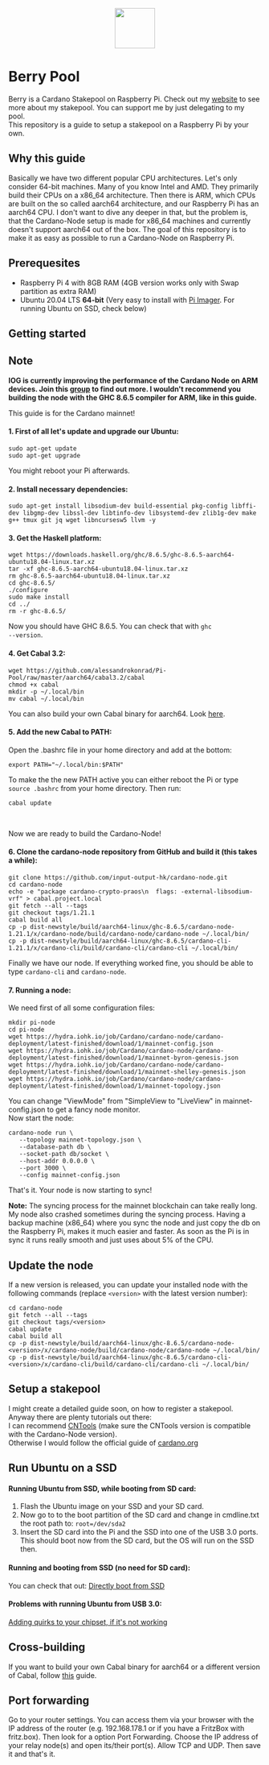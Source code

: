 <p align="center"><img width="80px" src="https://github.com/alessandrokonrad/Pi-Pool/blob/master/images/logo.svg"></img></p>

# Berry Pool

Berry is a Cardano Stakepool on Raspberry Pi. Check out my <a href="https://pipool.online">website</a> to see more about my stakepool. You can support me by just delegating to my pool. <br>
This repository is a guide to setup a stakepool on a Raspberry Pi by your own.

## Why this guide

Basically we have two different popular CPU architectures. Let's only consider 64-bit machines. Many of you know Intel and AMD. They primarily build their CPUs on a x86_64 architecture. Then there is ARM, which CPUs are built on the so called aarch64 architecture, and our Raspberry Pi has an aarch64 CPU. I don't want to dive any deeper in that, but the problem is, that the Cardano-Node setup is made for x86_64 machines and currently doesn't support aarch64 out of the box. The goal of this repository is to make it as easy as possible to run a Cardano-Node on Raspberry Pi.

## Prerequesites

- Raspberry Pi 4 with 8GB RAM (4GB version works only with Swap partition as extra RAM)
- Ubuntu 20.04 LTS <b>64-bit</b> (Very easy to install with <a href="https://www.raspberrypi.org/downloads/">Pi Imager</a>. For running Ubuntu on SSD, check below)

## Getting started

## Note
<b>IOG is currently improving the performance of the Cardano Node on ARM devices. Join this <a href="https://t.me/joinchat/FeKTCBu-pn5OUZUz4joF2w">group</a> to find out more.
I wouldn't recommend you building the node with the GHC 8.6.5 compiler for ARM, like in this guide.</b>

This guide is for the Cardano mainnet!

#### 1. First of all let's update and upgrade our Ubuntu:

```
sudo apt-get update
sudo apt-get upgrade
```

You might reboot your Pi afterwards.

#### 2. Install necessary dependencies:

```
sudo apt-get install libsodium-dev build-essential pkg-config libffi-dev libgmp-dev libssl-dev libtinfo-dev libsystemd-dev zlib1g-dev make g++ tmux git jq wget libncursesw5 llvm -y

```

#### 3. Get the Haskell platform:

```
wget https://downloads.haskell.org/ghc/8.6.5/ghc-8.6.5-aarch64-ubuntu18.04-linux.tar.xz
tar -xf ghc-8.6.5-aarch64-ubuntu18.04-linux.tar.xz
rm ghc-8.6.5-aarch64-ubuntu18.04-linux.tar.xz
cd ghc-8.6.5/
./configure
sudo make install
cd ../
rm -r ghc-8.6.5/
```

Now you should have GHC 8.6.5. You can check that with <code>ghc --version</code>.

#### 4. Get Cabal 3.2:

```
wget https://github.com/alessandrokonrad/Pi-Pool/raw/master/aarch64/cabal3.2/cabal
chmod +x cabal
mkdir -p ~/.local/bin
mv cabal ~/.local/bin
```

You can also build your own Cabal binary for aarch64. Look <a href="/Crossbuilding.md">here</a>.

#### 5. Add the new Cabal to PATH:

Open the .bashrc file in your home directory and add at the bottom:

```
export PATH="~/.local/bin:$PATH"
```

To make the the new PATH active you can either reboot the Pi or type <code>source .bashrc</code> from your home directory. Then run:

```
cabal update
```

<br>

Now we are ready to build the Cardano-Node!

#### 6. Clone the cardano-node repository from GitHub and build it (this takes a while):

```
git clone https://github.com/input-output-hk/cardano-node.git
cd cardano-node
echo -e "package cardano-crypto-praos\n  flags: -external-libsodium-vrf" > cabal.project.local
git fetch --all --tags
git checkout tags/1.21.1
cabal build all
cp -p dist-newstyle/build/aarch64-linux/ghc-8.6.5/cardano-node-1.21.1/x/cardano-node/build/cardano-node/cardano-node ~/.local/bin/
cp -p dist-newstyle/build/aarch64-linux/ghc-8.6.5/cardano-cli-1.21.1/x/cardano-cli/build/cardano-cli/cardano-cli ~/.local/bin/

```

Finally we have our node. If everything worked fine, you should be able to type <code>cardano-cli</code> and <code>cardano-node</code>.

#### 7. Running a node:

We need first of all some configuration files:

```
mkdir pi-node
cd pi-node
wget https://hydra.iohk.io/job/Cardano/cardano-node/cardano-deployment/latest-finished/download/1/mainnet-config.json
wget https://hydra.iohk.io/job/Cardano/cardano-node/cardano-deployment/latest-finished/download/1/mainnet-byron-genesis.json
wget https://hydra.iohk.io/job/Cardano/cardano-node/cardano-deployment/latest-finished/download/1/mainnet-shelley-genesis.json
wget https://hydra.iohk.io/job/Cardano/cardano-node/cardano-deployment/latest-finished/download/1/mainnet-topology.json

```

You can change "ViewMode" from "SimpleView to "LiveView" in mainnet-config.json to get a fancy node monitor.<br>
Now start the node:

```
cardano-node run \
   --topology mainnet-topology.json \
   --database-path db \
   --socket-path db/socket \
   --host-addr 0.0.0.0 \
   --port 3000 \
   --config mainnet-config.json
```

That's it. Your node is now starting to sync!

<b>Note:</b> The syncing process for the mainnet blockchain can take really long. My node also crashed sometimes during the syncing process. Having a backup machine (x86_64) where you sync the node and just copy the db on the Raspberry Pi, makes it much easier and faster. As soon as the Pi is in sync it runs really smooth and just uses about 5% of the CPU.

## Update the node

If a new version is released, you can update your installed node with the following commands (replace `<version>` with the latest version number):

```
cd cardano-node
git fetch --all --tags
git checkout tags/<version>
cabal update
cabal build all
cp -p dist-newstyle/build/aarch64-linux/ghc-8.6.5/cardano-node-<version>/x/cardano-node/build/cardano-node/cardano-node ~/.local/bin/
cp -p dist-newstyle/build/aarch64-linux/ghc-8.6.5/cardano-cli-<version>/x/cardano-cli/build/cardano-cli/cardano-cli ~/.local/bin/
```

## Setup a stakepool

I might create a detailed guide soon, on how to register a stakepool. Anyway there are plenty tutorials out there: <br />
I can recommend <a href="https://cardano-community.github.io/guild-operators/Scripts/cntools.html">CNTools</a> (make sure the CNTools version is compatible with the Cardano-Node version).<br />
Otherwise I would follow the official guide of <a href="https://cardano-foundation-cardano.readthedocs-hosted.com/en/latest/getting-started/stake-pool-operators/index.html">cardano.org</a>

## Run Ubuntu on a SSD

#### Running Ubuntu from SSD, while booting from SD card:

1. Flash the Ubuntu image on your SSD and your SD card.
2. Now go to to the boot partition of the SD card and change in cmdline.txt the root path to: <code>root=/dev/sda2</code>
3. Insert the SD card into the Pi and the SSD into one of the USB 3.0 ports.
   This should boot now from the SD card, but the OS will run on the SSD then.

#### Running and booting from SSD (no need for SD card):

You can check that out:
<a href="https://www.raspberrypi.org/forums/viewtopic.php?t=278791">Directly boot from SSD</a>

#### Problems with running Ubuntu from USB 3.0:

<a href="https://jamesachambers.com/raspberry-pi-4-usb-boot-config-guide-for-ssd-flash-drives/">Adding quirks to your chipset, if it's not working</a>

## Cross-building

If you want to build your own Cabal binary for aarch64 or a different version of Cabal, follow <a href="/Crossbuilding.md">this</a> guide.

## Port forwarding

Go to your router settings. You can access them via your browser with the IP address of the router (e.g. 192.168.178.1 or if you have a FritzBox with fritz.box).
Then look for a option Port Forwarding. Choose the IP address of your relay node(s) and open its/their port(s). Allow TCP and UDP. Then save it and that's it.
